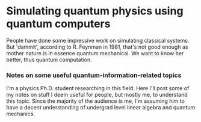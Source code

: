 # Simulating quantum physics using quantum computers
People have done some impressive work on simulating classical systems. But 'dammit', according to R. Feynman in 1981, that's not good enough as mother nature is in essence quantum mechanical. We want to know her better, thus quantum computation.

### Notes on some useful quantum-information-related topics
I'm a physics Ph.D. student researching in this field. Here I'll post some of my notes on stuff I deem useful for people, but mostly me, to understand this topic. Since the majority of the audience is me, I'm assuming him to have a decent understanding of undergrad level linear algebra and quantum mechanics. 
